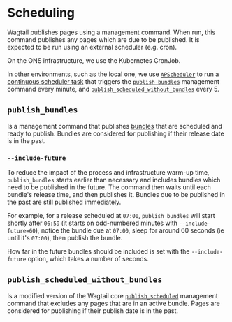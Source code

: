 # Scheduling

Wagtail publishes pages using a management command. When run, this command publishes any pages which are due to be published.
It is expected to be run using an external scheduler (e.g. cron).

On the ONS infrastructure, we use the Kubernetes CronJob.

In other environments, such as the local one, we use [`APScheduler`](https://pypi.org/project/APScheduler/) to run a [continuous scheduler task](https://github.com/ONSdigital/dis-wagtail/blob/main/cms/core/management/commands/scheduler.py)
that triggers the [`publish_bundles`](https://github.com/ONSdigital/dis-wagtail/blob/main/cms/bundles/management/commands/publish_bundles.py) management command
every minute, and [`publish_scheduled_without_bundles`](https://github.com/ONSdigital/dis-wagtail/blob/main/cms/bundles/management/commands/publish_scheduled_without_bundles.py) every 5.

## `publish_bundles`

Is a management command that publishes [bundles](bundles.md) that are scheduled and ready to publish. Bundles are considered for publishing if their release date is in the past.

### `--include-future`

To reduce the impact of the process and infrastructure warm-up time, `publish_bundles` starts earlier than necessary and includes bundles which need to be published in the future. The command then waits until each bundle's release time, and then publishes it. Bundles due to be published in the past are still published immediately.

For example, for a release scheduled at `07:00`, `publish_bundles` will start shortly after `06:59` (it starts on odd-numbered minutes with `--include-future=60`), notice the bundle due at `07:00`, sleep for around 60 seconds (ie until it's `07:00`), then publish the bundle.

How far in the future bundles should be included is set with the `--include-future` option, which takes a number of seconds.

## `publish_scheduled_without_bundles`

Is a modified version of the Wagtail core [`publish_scheduled`](https://github.com/wagtail/wagtail/blob/main/wagtail/management/commands/publish_scheduled.py) management command that excludes any pages that are in an active bundle. Pages are considered for publishing if their publish date is in the past.
